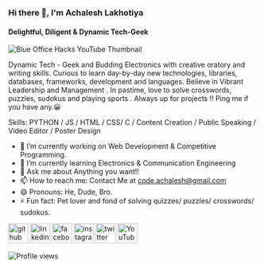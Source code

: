 ### Hi there 👋, I'm Achalesh Lakhotiya 
#### Delightful, Diligent & Dynamic Tech-Geek
![Blue Office Hacks YouTube Thumbnail](https://user-images.githubusercontent.com/57138750/98627514-70a6ff80-233a-11eb-9728-3c4c4190e61e.gif)

Dynamic Tech - Geek and Budding Electronics with creative oratory and writing skills. Curious to learn day-by-day new technologies, libraries, databases, frameworks, development and languages. Believe in Vibrant Leadership and Management . In pastime, love to solve crosswords, puzzles, sudokus and playing sports . Always up for projects !! Ping me if you have any.😀 

Skills:  PYTHON / JS / HTML / CSS/ C / Content Creation / Public Speaking / Video Editor / Poster Design 

- 🔭 I’m currently working on Web Development & Competitive Programming. 
- 🌱 I’m currently learning Electronics & Communication Engineering 
- 💬 Ask me about Anything you want!! 
- 📫 How to reach me: Contact Me at code.achalesh@gmail.com 
- 😄 Pronouns: He, Dude, Bro. 
- ⚡ Fun fact: Pet lover and fond of solving quizzes/ puzzles/ crosswords/ sudokus. 


[<img src='https://cdn.jsdelivr.net/npm/simple-icons@3.0.1/icons/github.svg' alt='github' height='40'>](https://github.com/achalesh27022003)  [<img src='https://cdn.jsdelivr.net/npm/simple-icons@3.0.1/icons/linkedin.svg' alt='linkedin' height='40'>](https://www.linkedin.com/in/achal2702/)  [<img src='https://cdn.jsdelivr.net/npm/simple-icons@3.0.1/icons/facebook.svg' alt='facebook' height='40'>](https://www.facebook.com/achalesh.lakhotiya.9)  [<img src='https://cdn.jsdelivr.net/npm/simple-icons@3.0.1/icons/instagram.svg' alt='instagram' height='40'>](https://www.instagram.com/achalesh_lakhotiya/)  [<img src='https://cdn.jsdelivr.net/npm/simple-icons@3.0.1/icons/twitter.svg' alt='twitter' height='40'>](https://twitter.com/AchaleshL)  [<img src='https://cdn.jsdelivr.net/npm/simple-icons@3.0.1/icons/youtube.svg' alt='YouTube' height='40'>](https://www.youtube.com/channel/UCY_CrMF7g2Z-0EQ7gmVey_w)  

![Profile views](https://gpvc.arturio.dev/achalesh27022003)  

